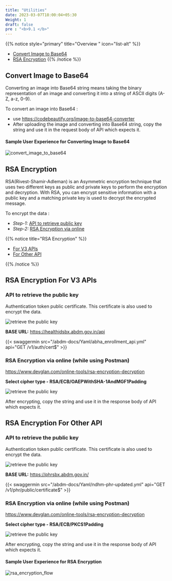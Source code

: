 ```yaml
---
title: "Utilities"
date: 2023-03-07T18:00:04+05:30
Weight: 1
draft: false
pre : "<b>9.1 </b>"
---
```


{{% notice style="primary" title="Overview " icon="list-alt" %}}
- [Convert Image to Base64](#convert-image-to-base64)
- [RSA Encryption](#rsa-encryption)
{{% /notice %}}

## Convert Image to Base64 
Converting an image into Base64 string means taking the binary representation of an image and converting it into a string of ASCII digits (A-Z, a-z, 0-9).

To convert an image into Base64 :
- use https://codebeautify.org/image-to-base64-converter
- After uploading the image and converting into Base64 string, copy the string and use it in the request body of API which expects it.

#### Sample User Experience for Converting Image to Base64

![convert_image_to_base64](../convert_image_to_base64.gif)


## RSA Encryption
RSA(Rivest-Shamir-Adleman) is an Asymmetric encryption technique that uses two different keys as public and private keys to perform the encryption and decryption. With RSA, you can encrypt sensitive information with a public key and a matching private key is used to decrypt the encrypted message.


To encrypt the data :
- *Step-1:* [API to retrieve public key](#api-to-retrieve-the-public-key)
- *Step-2:* [RSA Encryption via online](#rsa-encryption-via-online-while-using-postman)

{{% notice title="RSA Encryption" %}}

  - [For V3 APIs](#rsa-encryption-for-v3-apis)
  - [For Other API](#rsa-encryption-for-other-api)

{{% /notice %}}

## RSA Encryption For V3 APIs

### API to retrieve the public key
Authentication token public certificate. This certificate is also used to encrypt the data.

![retrieve the public key](../retrieve_public_keey_api.png)


**BASE URL:** https://healthidsbx.abdm.gov.in/api

{{< swaggermin src="/abdm-docs/Yaml/abha_enrollment_api.yml" api="GET /v1/auth/cert$" >}}

### RSA Encryption via online (while using Postman)

https://www.devglan.com/online-tools/rsa-encryption-decryption

**Select cipher type - RSA/ECB/OAEPWithSHA-1AndMGF1Padding**

![retrieve the public key](../cipher_type.png)

After encrypting, copy the string and use it in the response body of API which expects it.

## RSA Encryption For Other API

### API to retrieve the public key
Authentication token public certificate. This certificate is also used to encrypt the data.

![retrieve the public key](../public_certificate_for_other_api.png)


**BASE URL:** https://phrsbx.abdm.gov.in/

{{< swaggermin src="/abdm-docs/Yaml/ndhm-phr-updated.yml" api="GET /v1/phr/public/certificate$" >}}

### RSA Encryption via online (while using Postman)

https://www.devglan.com/online-tools/rsa-encryption-decryption

**Select cipher type - RSA/ECB/PKCS1Padding**

![retrieve the public key](../cipher_type_others.png)

After encrypting, copy the string and use it in the response body of API which expects it.


#### Sample User Experience for RSA Encryption
![rsa_encryption_flow](../rsa_encryption.gif)



